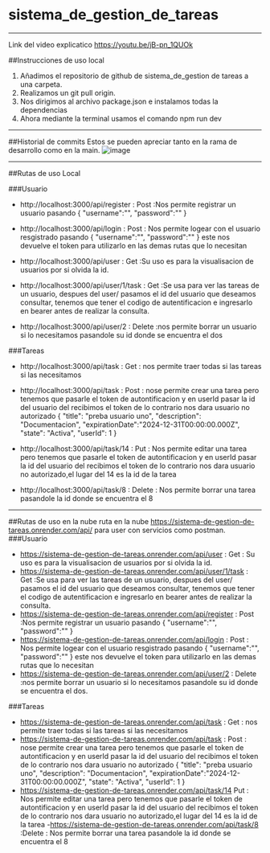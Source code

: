 # sistema_de_gestion_de_tareas

------------
Link del video explicatico https://youtu.be/jB-pn_1QUOk


##Instrucciones de uso local
1. Añadimos el repositorio de github de sistema_de_gestion de tareas a una carpeta.
1. Realizamos un git pull origin.
1. Nos dirigimos al archivo package.json e instalamos todas la dependencias
1. Ahora mediante la terminal usamos el comando npm run dev

------------



##Historial de commits Estos se pueden apreciar tanto en la rama de desarrollo como en la main.
![image](https://github.com/NathaNCroWn/sistema_de_gestion_de_tareas/assets/111405640/258d4c45-d446-466a-a1d8-a13907c40606)

------------



##Rutas de uso Local

###Usuario

- http://localhost:3000/api/register : Post :Nos permite registrar un usuario pasando { "username":"", "password":"" }

- http://localhost:3000/api/login : Post : Nos permite logear con el usuario resgistrado pasando { "username":"", "password":"" } este nos devuelve el token para utilizarlo en las demas rutas que lo necesitan

- http://localhost:3000/api/user : Get :Su uso es para la visualisacion de usuarios por si olvida la id.

- http://localhost:3000/api/user/1/task : Get :Se usa para ver las tareas de un usuario, despues del user/ pasamos el id del usuario que deseamos consultar, tenemos que tener el codigo de autentificacion e ingresarlo en bearer antes de realizar la consulta.

- http://localhost:3000/api/user/2 : Delete :nos permite borrar un usuario si lo necesitamos pasandole su id donde se encuentra el dos

###Tareas

- http://localhost:3000/api/task : Get : nos permite traer todas si las tareas si las necesitamos

- http://localhost:3000/api/task : Post : nose permite crear una tarea pero tenemos que pasarle el token de autontificacion y en userId pasar la id del usuario del recibimos el token de lo contrario nos dara usuario no autorizado { "title": "preba usuario uno", "description": "Documentacion", "expirationDate":"2024-12-31T00:00:00.000Z", "state": "Activa", "userId": 1 }

- http://localhost:3000/api/task/14 : Put : Nos permite editar una tarea pero tenemos que pasarle el token de autontificacion y en userId pasar la id del usuario del recibimos el token de lo contrario nos dara usuario no autorizado,el lugar del 14 es la id de la tarea

- http://localhost:3000/api/task/8 : Delete : Nos permite borrar una tarea pasandole la id donde se encuentra el 8

------------



##Rutas de uso en la nube
 ruta en la nube https://sistema-de-gestion-de-tareas.onrender.com/api/ para user con 
servicios como postman.
###Usuario
- https://sistema-de-gestion-de-tareas.onrender.com/api/user : Get : Su uso es para la visualisacion de usuarios por si olvida la id.
- https://sistema-de-gestion-de-tareas.onrender.com/api/user/1/task : Get :Se usa para ver las tareas de un usuario, despues del user/ pasamos el id del usuario que deseamos consultar, tenemos que tener el codigo de autentificacion e ingresarlo en bearer antes de realizar la consulta.
- https://sistema-de-gestion-de-tareas.onrender.com/api/register : Post :Nos permite registrar un usuario pasando { "username":"", "password":"" }
- https://sistema-de-gestion-de-tareas.onrender.com/api/login : Post : Nos permite logear con el usuario resgistrado pasando { "username":"", "password":"" } este nos devuelve el token para utilizarlo en las demas rutas que lo necesitan
- https://sistema-de-gestion-de-tareas.onrender.com/api/user/2 : Delete :nos permite borrar un usuario si lo necesitamos pasandole su id donde se encuentra el dos.
  
###Tareas
- https://sistema-de-gestion-de-tareas.onrender.com/api/task : Get : nos permite traer todas si las tareas si las necesitamos
- https://sistema-de-gestion-de-tareas.onrender.com/api/task  : Post : nose permite crear una tarea pero tenemos que pasarle el token de autontificacion y en userId pasar la id del usuario del recibimos el token de lo contrario nos dara usuario no autorizado { "title": "preba usuario uno", "description": "Documentacion", "expirationDate":"2024-12-31T00:00:00.000Z", "state": "Activa", "userId": 1 }
- https://sistema-de-gestion-de-tareas.onrender.com/api/task/14  Put : Nos permite editar una tarea pero tenemos que pasarle el token de autontificacion y en userId pasar la id del usuario del recibimos el token de lo contrario nos dara usuario no autorizado,el lugar del 14 es la id de la tarea
-https://sistema-de-gestion-de-tareas.onrender.com/api/task/8 :Delete : Nos permite borrar una tarea pasandole la id donde se encuentra el 8

